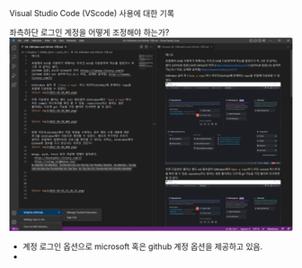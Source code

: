 
Visual Studio Code (VScode) 사용에 대한 기록

좌측하단 로그인 계정을 어떻게 조정해야 하는가?
![test img](_img/d220905_VScode_setup_01.png)
- 계정 로그인 옵션으로 microsoft 혹은 github 계정 옵션을 제공하고 있음.
- 